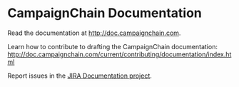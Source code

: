 CampaignChain Documentation
===========================

Read the documentation at http://doc.campaignchain.com.

Learn how to contribute to drafting the CampaignChain documentation: http://doc.campaignchain.com/current/contributing/documentation/index.html

Report issues in the [JIRA Documentation project](https://campaignchain.atlassian.net/browse/DOC/?selectedTab=com.atlassian.jira.jira-projects-plugin:issues-panel).
